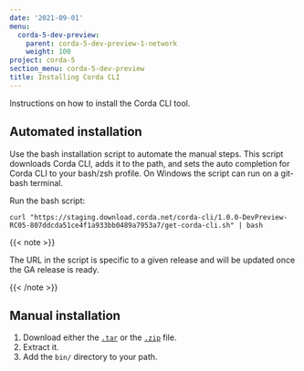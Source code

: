 ```yaml
---
date: '2021-09-01'
menu:
  corda-5-dev-preview:
    parent: corda-5-dev-preview-1-network
    weight: 100
project: corda-5
section_menu: corda-5-dev-preview
title: Installing Corda CLI
---
```


Instructions on how to install the Corda CLI tool.

## Automated installation

Use the bash installation script to automate the manual steps. This script downloads Corda CLI, adds it to the path, and sets the auto completion for Corda CLI to your bash/zsh profile. On Windows the script can run on a git-bash terminal.

Run the bash script:

```
curl "https://staging.download.corda.net/corda-cli/1.0.0-DevPreview-RC05-807ddcda51ce4f1a933bb0489a7953a7/get-corda-cli.sh" | bash
```

{{< note >}}

The URL in the script is specific to a given release and will be updated once the GA release is ready.

{{< /note >}}

## Manual installation

1. Download either the [`.tar`](https://staging.download.corda.net/corda-cli/1.0.0-DevPreview-RC03-6f6261d84aa64a8b91eb9c92327e1e46/corda-cli.tar) or the [`.zip`](https://staging.download.corda.net/corda-cli/1.0.0-DevPreview-RC03-6f6261d84aa64a8b91eb9c92327e1e46/corda-cli.zip) file.
2. Extract it.
3. Add the `bin/` directory to your path.
